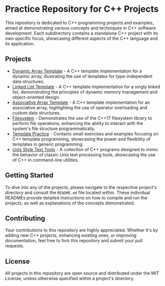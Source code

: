# Practice Repository for C++ Projects

This repository is dedicated to C++ programming projects and examples, aimed at demonstrating various concepts and techniques in C++ software development. Each subdirectory contains a standalone C++ project with its own specific focus, showcasing different aspects of the C++ language and its application.

## Projects

- [Dynamic Array Template](./dynamic_array_template/README.md) - A C++ template implementation for a dynamic array, illustrating the use of templates for type-independent data structures.
- [Linked List Template](./linked_list_template/README.md) - A C++ template implementation for a singly linked list, demonstrating the principles of dynamic memory management and object-oriented design.
- [Associative Array Template](./associative_array/README.md) - A C++ template implementation for an associative array, highlighting the use of operator overloading and custom data structures.
- [Filesystem](./filesystem/README.md) - Demonstrates the use of the C++17 filesystem library to perform file operations, enhancing the ability to interact with the system's file structure programmatically.
- [Template Practice](./template_practice/README.md) - Contains small exercises and examples focusing on C++ template programming, showcasing the power and flexibility of templates in generic programming.
- [Unix Style Text Tools](./unix_style_text_tools/README.md) - A collection of C++ programs designed to mimic the behavior of classic Unix text processing tools, showcasing the use of C++ in command-line utilities.

## Getting Started

To dive into any of the projects, please navigate to the respective project's directory and consult the `README.md` file located within. These individual READMEs provide detailed instructions on how to compile and run the projects, as well as explanations of the concepts demonstrated.

## Contributing

Your contributions to this repository are highly appreciated. Whether it's by adding new C++ projects, enhancing existing ones, or improving documentation, feel free to fork this repository and submit your pull requests.

## License

All projects in this repository are open source and distributed under the MIT License, unless otherwise specified within a project's directory.


